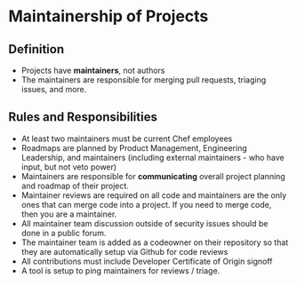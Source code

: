 # Maintainership of Projects

## Definition
* Projects have **maintainers**, not authors
* The maintainers are responsible for merging pull requests, triaging issues, and more.

## Rules and Responsibilities
* At least two maintainers must be current Chef employees
* Roadmaps are planned by Product Management, Engineering Leadership, and maintainers (including external maintainers - who have input, but not veto power)
* Maintainers are responsible for **communicating** overall project planning and roadmap of their project.
* Maintainer reviews are required on all code and maintainers are the only ones that can merge code into a project. If you need to merge code, then you are a maintainer.
* All maintainer team discussion outside of security issues should be done in a public forum.
* The maintainer team is added as a codeowner on their repository so that they are automatically setup via Github for code reviews
* All contributions must include Developer Certificate of Origin signoff
* A tool is setup to ping maintainers for reviews / triage.
